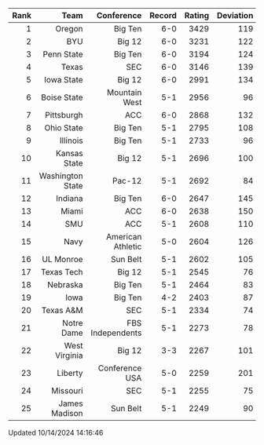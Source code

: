 | Rank  | Team                 | Conference           | Record   | Rating | Deviation |
| ---:  | ---:                 | ---:                 | ---:     | ---:   | ---:      |
| 1     | Oregon               | Big Ten              | 6-0      | 3429   | 119       |
| 2     | BYU                  | Big 12               | 6-0      | 3231   | 122       |
| 3     | Penn State           | Big Ten              | 6-0      | 3194   | 124       |
| 4     | Texas                | SEC                  | 6-0      | 3146   | 139       |
| 5     | Iowa State           | Big 12               | 6-0      | 2991   | 134       |
| 6     | Boise State          | Mountain West        | 5-1      | 2956   | 96        |
| 7     | Pittsburgh           | ACC                  | 6-0      | 2868   | 132       |
| 8     | Ohio State           | Big Ten              | 5-1      | 2795   | 108       |
| 9     | Illinois             | Big Ten              | 5-1      | 2733   | 96        |
| 10    | Kansas State         | Big 12               | 5-1      | 2696   | 100       |
| 11    | Washington State     | Pac-12               | 5-1      | 2692   | 84        |
| 12    | Indiana              | Big Ten              | 6-0      | 2647   | 145       |
| 13    | Miami                | ACC                  | 6-0      | 2638   | 150       |
| 14    | SMU                  | ACC                  | 5-1      | 2608   | 110       |
| 15    | Navy                 | American Athletic    | 5-0      | 2604   | 126       |
| 16    | UL Monroe            | Sun Belt             | 5-1      | 2602   | 105       |
| 17    | Texas Tech           | Big 12               | 5-1      | 2545   | 76        |
| 18    | Nebraska             | Big Ten              | 5-1      | 2464   | 83        |
| 19    | Iowa                 | Big Ten              | 4-2      | 2403   | 87        |
| 20    | Texas A&M            | SEC                  | 5-1      | 2334   | 74        |
| 21    | Notre Dame           | FBS Independents     | 5-1      | 2273   | 78        |
| 22    | West Virginia        | Big 12               | 3-3      | 2267   | 101       |
| 23    | Liberty              | Conference USA       | 5-0      | 2259   | 201       |
| 24    | Missouri             | SEC                  | 5-1      | 2255   | 75        |
| 25    | James Madison        | Sun Belt             | 5-1      | 2249   | 90        |

Updated 10/14/2024 14:16:46
